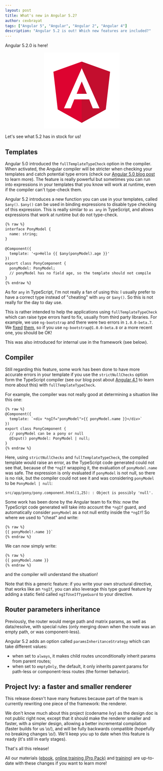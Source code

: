 ```yaml
---
layout: post
title: What's new in Angular 5.2?
author: cexbrayat
tags: ["Angular 5", "Angular", "Angular 2", "Angular 4"]
description: "Angular 5.2 is out! Which new features are included?"
---
```


Angular 5.2.0 is here!

<p style="text-align: center;">
  <a href="https://github.com/angular/angular/blob/master/CHANGELOG.md#520-2018-01-10">
    <img class="img-rounded img-responsive" style="max-width: 100%" src="/assets/images/angular.png" alt="Angular logo" />
  </a>
</p>

Let's see what 5.2 has in stock for us!

## Templates

Angular&nbsp;5.0 introduced the `fullTemplateTypeCheck` option in the compiler.
When activated, the Angular compiler will be stricter when checking your templates and catch potential type errors
(check our [Angular&nbsp;5.0 blog post](/2017/11/02/what-is-new-angular-5/) to learn more).
The feature is really powerful but sometimes you can run into expressions in your templates that you know will work at runtime,
even if the compiler can't type-check them.

Angular&nbsp;5.2 introduces a new function you can use in your templates, called `$any()`.
`$any()` can be used in binding expressions to disable type checking of this expression.
This is really similar to `as any` in TypeScript, and allows expressions that work at runtime but do not type-check.

    {% raw %}
    interface PonyModel {
      name: string;
    }

    @Component({
      template: '<p>Hello {{ $any(ponyModel).age }}'
    })
    export class PonyComponent {
      ponyModel: PonyModel;
      // ponyModel has no field age, so the template should not compile
    }
    {% endraw %}

As for `any` in TypeScript, I'm not really a fan of using this:
I usually prefer to have a correct type instead of "cheating" with `any` or `$any()`.
So this is not really for the day to day use.

This is rather intended to help the applications using `fullTemplateTypeCheck`
which can raise type errors hard to fix, usually from third party libraries.
For example, we use `ng-bootstrap` and there were two errors in `1.0.0-beta.7`.
We [fixed](https://github.com/ng-bootstrap/ng-bootstrap/commit/f1137aa867cc01e9cc92bd214354a2c44b9cb735) [them](https://github.com/ng-bootstrap/ng-bootstrap/commit/da31c3ed2aca9a217e877c92cc1a779a16028db3), so if you use `ng-bootstrap@1.0.0-beta.8` or a more recent one, you should be OK!

This was also introduced for internal use in the framework (see below).

## Compiler

Still regarding this feature, some work has been done to have more accurate errors in your template if you use the `strictNullChecks` option form the TypeScript compiler (see our blog post about [Angular&nbsp;4.1](/2017/04/28/what-is-new-angular-4.1/) to learn more about this) with `fullTemplateTypeCheck`.

For example, the compiler was not really good at determining a situation like this one:

    {% raw %}
    @Component({
      template: `<div *ngIf="ponyModel">{{ ponyModel.name }}</div>`
    })
    export class PonyComponent {
      // ponyModel can be a pony or null
      @Input() ponyModel: PonyModel | null;
    }
    {% endraw %}

Here, using `strictNullChecks` and `fullTemplateTypeCheck`, the compiled template would raise an error,
as the TypeScript code generated could not see that, because of the `*ngIf` wrapping it,
the evaluation of `ponyModel.name` was safe.
The expression is only evaluated if `ponyModel` is not null, so there is no risk,
but the compiler could not see it and was considering `ponyModel` to be `PonyModel | null`:

    src/app/pony/pony.component.html(1,25): : Object is possibly 'null'.

Some work has been done by the Angular team to fix this:
now the TypeScript code generated will take into account the `*ngIf` guard,
and automatically consider `ponyModel` as a not null entity inside the `*ngIf`!
So where we used to "cheat" and write:

    {% raw %}
    {{ ponyModel!.name }}`
    {% endraw %}

We can now simply write:

    {% raw %}
    {{ ponyModel.name }}
    {% endraw %}

and the compiler will understand the situation!

Note that this a generic feature: if you write your own structural directive,
that works like an `*ngIf`, you can also leverage this type guard feature by adding
a static field called `ngIfUseIfTypeGuard` to your directive.

## Router parameters inheritance

Previously, the router would merge path and matrix params, as well as data/resolve,
with special rules (only merging down when the route was an empty path, or was component-less).

Angular&nbsp;5.2 adds an option called `paramsInheritanceStrategy` which can take different values:

- when set to `always`, it makes child routes unconditionally inherit params from parent routes;
- when set to `emptyOnly`, the default, it only inherits parent params for path-less or component-less
 routes (the former behavior).

## Project Ivy: a faster and smaller renderer

This release doesn't have many features because part of the team is currently
rewriting one piece of the framework: the renderer.

We don't know much about this project (codename *Ivy*) as the design doc is not public right now,
except that it should make the renderer smaller and faster, with a simpler design,
allowing a better incremental compilation (faster builds for us \o/),
and will be fully backwards compatible (hopefully no breaking changes \o/).
We'll keep you up to date when this feature is ready (it's still in early stages).


That's all this release!

All our materials ([ebook](https://books.ninja-squad.com/angular), [online training (Pro Pack)](https://angular-exercises.ninja-squad.com/) and [training](https://ninja-squad.com/training/angular)) are up-to-date with these changes if you want to learn more!

